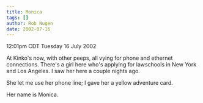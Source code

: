 ```yaml
---
title: Monica
tags: []
author: Rob Nugen
date: 2002-07-16
---
```


<p class=date>12:01pm CDT Tuesday 16 July 2002</p>

<p>At Kinko's now, with other peeps, all vying for phone and ethernet
connections.  There's a girl here who's applying for lawschools in New
York and Los Angeles.  I saw her here a couple nights ago.</p>

<p>She let me use her phone line; I gave her a yellow adventure card.</p>

<p>Her name is Monica.</p>
